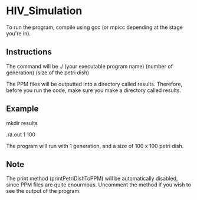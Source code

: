# HIV_Simulation

To run the program, compile using gcc (or mpicc depending at the stage you're in).

## Instructions

The command will be ./ (your executable program name) (number of generation) (size of the petri dish)

The PPM files will be outputted into a directory called results. Therefore, before you run the code, make sure you make a directory called results.

## Example

mkdir results

./a.out 1 100

The program will run with 1 generation, and a size of 100 x 100 petri dish.

## Note

The print method (printPetriDishToPPM) will be automatically disabled, since PPM files are quite enourmous. Uncomment the method if you wish to see the output of the program.
